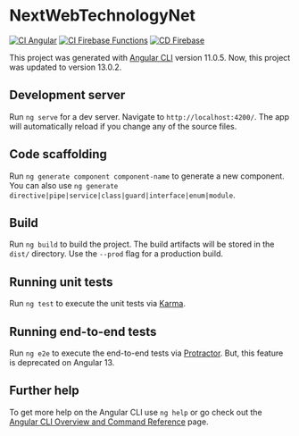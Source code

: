# NextWebTechnologyNet

[![CI Angular](https://github.com/next-web-technology/next-web-technology-net/workflows/CI%20Angular/badge.svg)](https://github.com/next-web-technology/next-web-technology-net/actions?query=workflow%3A%22CI+Angular%22)
[![CI Firebase Functions](https://github.com/next-web-technology/next-web-technology-net/workflows/CI%20Firebase%20Functions/badge.svg)](https://github.com/next-web-technology/next-web-technology-net/actions?query=workflow%3A%22CI+Firebase+Functions%22)
[![CD Firebase](https://github.com/next-web-technology/next-web-technology-net/workflows/CD%20Firebase/badge.svg)](https://github.com/next-web-technology/next-web-technology-net/actions?query=workflow%3A%22CD+Firebase%22)

This project was generated with [Angular CLI](https://github.com/angular/angular-cli) version 11.0.5.
Now, this project was updated to version 13.0.2.

## Development server

Run `ng serve` for a dev server. Navigate to `http://localhost:4200/`. The app will automatically reload if you change any of the source files.

## Code scaffolding

Run `ng generate component component-name` to generate a new component. You can also use `ng generate directive|pipe|service|class|guard|interface|enum|module`.

## Build

Run `ng build` to build the project. The build artifacts will be stored in the `dist/` directory. Use the `--prod` flag for a production build.

## Running unit tests

Run `ng test` to execute the unit tests via [Karma](https://karma-runner.github.io).

## Running end-to-end tests

Run `ng e2e` to execute the end-to-end tests via [Protractor](http://www.protractortest.org/).
But, this feature is deprecated on Angular 13.

## Further help

To get more help on the Angular CLI use `ng help` or go check out the [Angular CLI Overview and Command Reference](https://angular.io/cli) page.

